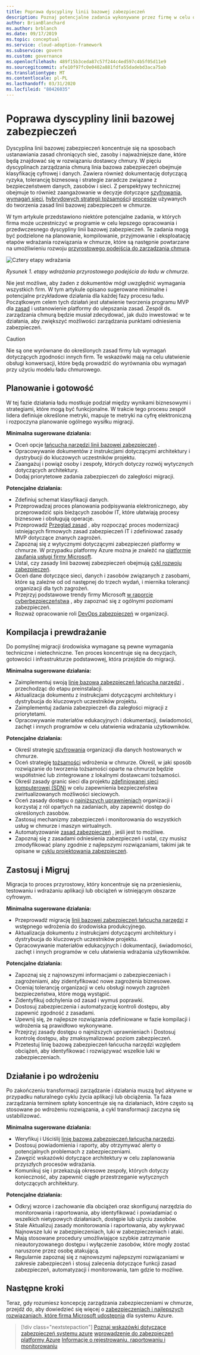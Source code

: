 ```yaml
---
title: Poprawa dyscypliny linii bazowej zabezpieczeń
description: Poznaj potencjalne zadania wykonywane przez firmę w celu opracowania i poznawania dyscypliny linii bazowej zabezpieczeń w każdej fazie wdrażania chmury.
author: BrianBlanchard
ms.author: brblanch
ms.date: 09/17/2019
ms.topic: conceptual
ms.service: cloud-adoption-framework
ms.subservice: govern
ms.custom: governance
ms.openlocfilehash: 489f15b3ceda87c57f244c4ed597c4b5f05d11e9
ms.sourcegitcommit: afe10f97fc0e0402a881fdfa55dadebd3aca75ab
ms.translationtype: MT
ms.contentlocale: pl-PL
ms.lasthandoff: 03/31/2020
ms.locfileid: "80426035"
---
```

# <a name="security-baseline-discipline-improvement"></a>Poprawa dyscypliny linii bazowej zabezpieczeń

Dyscyplina linii bazowej zabezpieczeń koncentruje się na sposobach ustanawiania zasad chroniących sieć, zasoby i najważniejsze dane, które będą znajdować się w rozwiązaniu dostawcy chmury. W pięciu dyscyplinach zarządzania chmurą linia bazowa zabezpieczeń obejmuje klasyfikację cyfrowej i danych. Zawiera również dokumentację dotyczącą ryzyka, tolerancję biznesową i strategie zaradcze związane z bezpieczeństwem danych, zasobów i sieci. Z perspektywy technicznej obejmuje to również zaangażowanie w decyzje dotyczące [szyfrowania](../../decision-guides/encryption/index.md), [wymagań sieci](../../decision-guides/software-defined-network/index.md), [hybrydowych strategii tożsamości](../../decision-guides/identity/index.md)i [procesów](./compliance-processes.md) używanych do tworzenia zasad linii bazowej zabezpieczeń w chmurze.

W tym artykule przedstawiono niektóre potencjalne zadania, w których firma może uczestniczyć w programie w celu lepszego opracowania i przedwczesnego dyscypliny linii bazowej zabezpieczeń. Te zadania mogą być podzielone na planowanie, kompilowanie, przyjmowanie i eksploatację etapów wdrażania rozwiązania w chmurze, które są następnie powtarzane na umożliwieniu rozwoju [przyrostowego podejścia do zarządzania chmurą](../guides/index.md#an-incremental-approach-to-cloud-governance).

![Cztery etapy wdrażania](../../_images/govern/adoption-phases.png)

*Rysunek 1. etapy wdrażania przyrostowego podejścia do ładu w chmurze.*

Nie jest możliwe, aby żaden z dokumentów mógł uwzględnić wymagania wszystkich firm. W tym artykule opisano sugerowane minimalne i potencjalne przykładowe działania dla każdej fazy procesu ładu. Początkowym celem tych działań jest ułatwienie tworzenia programu MVP dla [zasad](../guides/index.md#an-incremental-approach-to-cloud-governance) i ustanowienie platformy do ulepszania zasad. Zespół ds. zarządzania chmurą będzie musiał zdecydować, jak dużo inwestować w te działania, aby zwiększyć możliwości zarządzania punktami odniesienia zabezpieczeń.

> [!CAUTION]
> Nie są one wyrównane do określonych zasad firmy lub wymagań dotyczących zgodności innych firm. Te wskazówki mają na celu ułatwienie obsługi konwersacji, które będą prowadzić do wyrównania obu wymagań przy użyciu modelu ładu chmurowego.

## <a name="planning-and-readiness"></a>Planowanie i gotowość

W tej fazie działania ładu mostkuje podział między wynikami biznesowymi i strategiami, które mogą być funkcjonalne. W trakcie tego procesu zespół lidera definiuje określone metryki, mapuje te metryki na cyfrę elektroniczną i rozpoczyna planowanie ogólnego wysiłku migracji.

**Minimalna sugerowane działania:**

- Oceń opcje [łańcucha narzędzi linii bazowej zabezpieczeń](./toolchain.md) .
- Opracowywanie dokumentów z instrukcjami dotyczącymi architektury i dystrybucji do kluczowych uczestników projektu.
- Zaangażuj i powiąż osoby i zespoły, których dotyczy rozwój wytycznych dotyczących architektury.
- Dodaj priorytetowe zadania zabezpieczeń do zaległości migracji.

**Potencjalne działania:**

- Zdefiniuj schemat klasyfikacji danych.
- Przeprowadzaj proces planowania podpisywania elektronicznego, aby przeprowadzić spis bieżących zasobów IT, które ułatwiają procesy biznesowe i obsługują operacje.
- Przeprowadź [Przegląd zasad](../../govern/policy-compliance/cloud-policy-review.md) , aby rozpocząć proces modernizacji istniejących firmowych zasad zabezpieczeń IT i zdefiniować zasady MVP dotyczące znanych zagrożeń.
- Zapoznaj się z wytycznymi dotyczącymi zabezpieczeń platformy w chmurze. W przypadku platformy Azure można je znaleźć na [platformie zaufania usługi firmy Microsoft](https://www.microsoft.com/trustcenter/stp/default.aspx).
- Ustal, czy zasady linii bazowej zabezpieczeń obejmują [cykl rozwoju zabezpieczeń](https://www.microsoft.com/securityengineering/sdl).
- Oceń dane dotyczące sieci, danych i zasobów związanych z zasobami, które są zależne od od następnej do trzech wydań, i miernika tolerancji organizacji dla tych zagrożeń.
- Przejrzyj podstawowe trendy firmy Microsoft [w raporcie cyberbezpieczeństwa](https://www.microsoft.com/security/operations/security-intelligence-report) , aby zapoznać się z ogólnymi poziomami zabezpieczeń.
- Rozważ opracowanie roli [DevOps zabezpieczeń](https://www.microsoft.com/en-us/securityengineering/devsecops) w organizacji.

<!-- "en-us" location is required for the URL above. -->

## <a name="build-and-predeployment"></a>Kompilacja i prewdrażanie

Do pomyślnej migracji środowiska wymagane są pewne wymagania techniczne i nietechniczne. Ten proces koncentruje się na decyzjach, gotowości i infrastrukturze podstawowej, która przejdzie do migracji.

**Minimalna sugerowane działania:**

- Zaimplementuj swoją [linię bazową zabezpieczeń łańcucha narzędzi](./toolchain.md) , przechodząc do etapu preinstalacji.
- Aktualizacja dokumentu z instrukcjami dotyczącymi architektury i dystrybucja do kluczowych uczestników projektu.
- Zaimplementuj zadania zabezpieczeń dla zaległości migracji z priorytetami.
- Opracowywanie materiałów edukacyjnych i dokumentacji, świadomości, zachęt i innych programów w celu ułatwienia wdrażania użytkowników.

**Potencjalne działania:**

- Określ strategię [szyfrowania](../../decision-guides/encryption/index.md) organizacji dla danych hostowanych w chmurze.
- Oceń strategię [tożsamości](../../decision-guides/identity/index.md) wdrożenia w chmurze. Określ, w jaki sposób rozwiązanie do tworzenia tożsamości oparte na chmurze będzie współistnieć lub zintegrowane z lokalnymi dostawcami tożsamości.
- Określ zasady granic sieci dla projektu [zdefiniowanej sieci komputerowej (SDN)](../../decision-guides/software-defined-network/index.md) w celu zapewnienia bezpieczeństwa zwirtualizowanych możliwości sieciowych.
- Oceń zasady dostępu o [najniższych uprawnieniach](https://docs.microsoft.com/azure/active-directory/users-groups-roles/roles-delegate-by-task) organizacji i korzystaj z ról opartych na zadaniach, aby zapewnić dostęp do określonych zasobów.
- Zastosuj mechanizmy zabezpieczeń i monitorowania do wszystkich usług w chmurze i maszyn wirtualnych.
- Automatyzowanie [zasad zabezpieczeń](../../decision-guides/policy-enforcement/index.md) , jeśli jest to możliwe.
- Zapoznaj się z zasadami odniesienia zabezpieczeń i ustal, czy musisz zmodyfikować plany zgodnie z najlepszymi rozwiązaniami, takimi jak te opisane w [cyklu projektowania zabezpieczeń](https://www.microsoft.com/securityengineering/sdl).

## <a name="adopt-and-migrate"></a>Zastosuj i Migruj

Migracja to proces przyrostowy, który koncentruje się na przeniesieniu, testowaniu i wdrażaniu aplikacji lub obciążeń w istniejącym obszarze cyfrowym.

**Minimalna sugerowane działania:**

- Przeprowadź migrację [linii bazowej zabezpieczeń łańcucha narzędzi](./toolchain.md) z wstępnego wdrożenia do środowiska produkcyjnego.
- Aktualizacja dokumentu z instrukcjami dotyczącymi architektury i dystrybucja do kluczowych uczestników projektu.
- Opracowywanie materiałów edukacyjnych i dokumentacji, świadomości, zachęt i innych programów w celu ułatwienia wdrażania użytkowników.

**Potencjalne działania:**

- Zapoznaj się z najnowszymi informacjami o zabezpieczeniach i zagrożeniami, aby zidentyfikować nowe zagrożenia biznesowe.
- Oceniaj tolerancję organizacji w celu obsługi nowych zagrożeń bezpieczeństwa, które mogą wystąpić.
- Zidentyfikuj odchylenia od zasad i wymuś poprawki.
- Dostosuj zabezpieczenia i automatyzację kontroli dostępu, aby zapewnić zgodność z zasadami.
- Upewnij się, że najlepsze rozwiązania zdefiniowane w fazie kompilacji i wdrożenia są prawidłowo wykonywane.
- Przejrzyj zasady dostępu o najniższych uprawnieniach i Dostosuj kontrolę dostępu, aby zmaksymalizować poziom zabezpieczeń.
- Przetestuj linię bazową zabezpieczeń łańcucha narzędzi względem obciążeń, aby identyfikować i rozwiązywać wszelkie luki w zabezpieczeniach.

## <a name="operate-and-post-implementation"></a>Działanie i po wdrożeniu

Po zakończeniu transformacji zarządzanie i działania muszą być aktywne w przypadku naturalnego cyklu życia aplikacji lub obciążenia. Ta faza zarządzania terminem spłaty koncentruje się na działaniach, które często są stosowane po wdrożeniu rozwiązania, a cykl transformacji zaczyna się ustabilizować.

**Minimalna sugerowane działania:**

- Weryfikuj i Uściślij [linię bazową zabezpieczeń łańcucha narzędzi](./toolchain.md).
- Dostosuj powiadomienia i raporty, aby otrzymywać alerty o potencjalnych problemach z zabezpieczeniami.
- Zawęzić wskazówki dotyczące architektury w celu zaplanowania przyszłych procesów wdrażania.
- Komunikuj się i przekazują okresowe zespoły, których dotyczy konieczność, aby zapewnić ciągłe przestrzeganie wytycznych dotyczących architektury.

**Potencjalne działania:**

- Odkryj wzorce i zachowanie dla obciążeń oraz skonfiguruj narzędzia do monitorowania i raportowania, aby identyfikować i powiadamiać o wszelkich nietypowych działaniach, dostępie lub użyciu zasobów.
- Stale Aktualizuj zasady monitorowania i raportowania, aby wykrywać Najnowsze luki w zabezpieczeniach, luki w zabezpieczeniach i ataki.
- Mają stosowane procedury umożliwiające szybkie zatrzymanie nieautoryzowanego dostępu i wyłączenie zasobów, które mogły zostać naruszone przez osobę atakującą.
- Regularnie zapoznaj się z najnowszymi najlepszymi rozwiązaniami w zakresie zabezpieczeń i stosuj zalecenia dotyczące funkcji zasad zabezpieczeń, automatyzacji i monitorowania, tam gdzie to możliwe.

## <a name="next-steps"></a>Następne kroki

Teraz, gdy rozumiesz koncepcję zarządzania zabezpieczeniami w chmurze, przejdź do, aby dowiedzieć się więcej o [zabezpieczeniach i najlepszych rozwiązaniach, które firma Microsoft udostępnia](./azure-security-guidance.md) dla systemu Azure.

> [!div class="nextstepaction"]
> [Poznaj wskazówki dotyczące zabezpieczeń systemu azure](./azure-security-guidance.md)
> [wprowadzenie do zabezpieczeń platformy Azure](https://docs.microsoft.com/azure/security/azure-security)
> [Informacje o rejestrowaniu, raportowaniu i monitorowaniu](../../decision-guides/logging-and-reporting/index.md)
